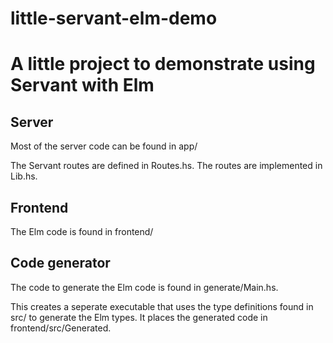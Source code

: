 # little-servant-elm-demo
A little project to demonstrate using Servant with Elm
=======

## Server

Most of the server code can be found in app/ 

The Servant routes are defined in Routes.hs. 
The routes are implemented in Lib.hs.

## Frontend

The Elm code is found in frontend/

## Code generator

The code to generate the Elm code is found in generate/Main.hs.

This creates a seperate executable that uses the type definitions found in src/ to generate the Elm types. It places the generated code in frontend/src/Generated.


